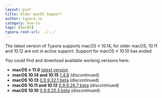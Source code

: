 ```yaml
---
layout: post
title: Older macOS Support
author: typora.io
category: how-to
tags: [macOS]
typora-root-url: ../../
---
```


The latest version of Typora supports macOS ≥ 10.14, for older macOS, 10.11 and 10.12 are not in active support. Support for macOS ≤ 10.10 has ended.

You could find and download available working versions here:

-   **macOS ≥ 11.0** [latest version](https://download.typora.io/mac/Typora.dmg)
-   **macOS 10.14 and 10.15**  [1.4.8](https://download.typora.io/mac/Typora-1.4.8.dmg) (discontinued)
-   **macOS 10.13** [0.9.9.32.1 beta](https://download.typora.io/mac/Typora-0.9.9.32.1.dmg) (discontinued)
-   **macOS 10.11 and 10.12** [0.9.9.26.7 beta](https://download.typora.io/mac/Typora-0.9.9.26.7.dmg) (discontinued)
-   **macOS 10.10** [0.9.9.25.3 beta](https://download.typora.io/mac/Typora-0.9.9.25.3.dmg) (discontinued)

